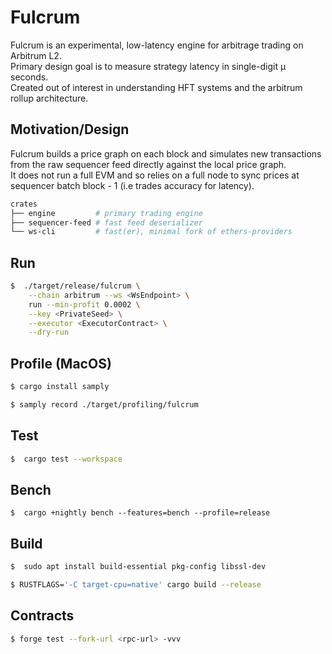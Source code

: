 # Fulcrum

Fulcrum is an experimental, low-latency engine for arbitrage trading on Arbitrum L2.  
Primary design goal is to measure strategy latency in single-digit µ seconds.  
Created out of interest in understanding HFT systems and the arbitrum rollup architecture.  

## Motivation/Design

Fulcrum builds a price graph on each block and simulates new transactions from the raw sequencer feed directly against the local price graph.  
It does not run a full EVM and so relies on a full node to sync prices at sequencer batch block - 1 (i.e trades accuracy for latency).  

```bash
crates
├── engine         # primary trading engine
├── sequencer-feed # fast feed deserializer
└── ws-cli         # fast(er), minimal fork of ethers-providers
```

## Run
```bash
$  ./target/release/fulcrum \
    --chain arbitrum --ws <WsEndpoint> \
    run --min-profit 0.0002 \
    --key <PrivateSeed> \
    --executor <ExecutorContract> \
    --dry-run
```

## Profile (MacOS)
```bash
$ cargo install samply

$ samply record ./target/profiling/fulcrum
```

## Test
```bash
$  cargo test --workspace
```

## Bench
```
$  cargo +nightly bench --features=bench --profile=release  
```

## Build
```bash
$  sudo apt install build-essential pkg-config libssl-dev

$ RUSTFLAGS='-C target-cpu=native' cargo build --release
```

## Contracts
```bash
$ forge test --fork-url <rpc-url> -vvv
```
